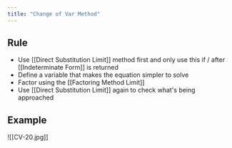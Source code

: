 ```yaml
---
title: "Change of Var Method"
---
```

## Rule
- Use [[Direct Substitution Limit]] method first and only use this if / after [[Indeterminate Form]] is returned
- Define a variable that makes the equation simpler to solve 
- Factor using the [[Factoring Method Limit]]
- Use [[Direct Substitution Limit]] again to check what's being approached

## Example
![[CV-20.jpg]]